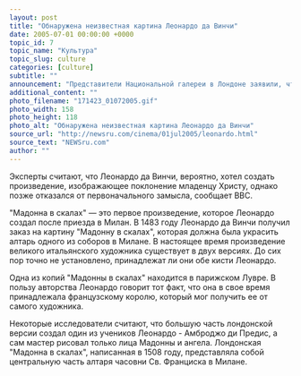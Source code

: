 ```yaml
---
layout: post
title: "Обнаружена неизвестная картина Леонардо да Винчи"
date: 2005-07-01 00:00:00 +0000
topic_id: 7
topic_name: "Культура"
topic_slug: culture
categories: [culture]
subtitle: ""
announcement: "Представители Национальной галереи в Лондоне заявили, что обнаружена новая картина великого Леонардо да Винчи. Неизвестное ранее произведение специалисты обнаружили, проанализировав с помощью инфракрасного излучения знаменитое полотно Леонардо \"Мадонна в скалах\". Под верхним слоем краски оказалось изображение коленопреклоненной женщины с протянутой рукой."
additional_content: ""
photo_filename: "171423_01072005.gif"
photo_width: 158
photo_height: 118
photo_alt: "Обнаружена неизвестная картина Леонардо да Винчи"
source_url: "http://newsru.com/cinema/01jul2005/leonardo.html"
source_text: "NEWSru.com"
author: ""
---
```

Эксперты считают, что Леонардо да Винчи, вероятно, хотел создать произведение, изображающее поклонение младенцу Христу, однако позже отказался от первоначального замысла, сообщает ВВС.

"Мадонна в скалах" &mdash; это первое произведение, которое Леонардо создал после приезда в Милан. В 1483 году Леонардо да Винчи получил заказ на картину "Мадонну в скалах", которая должна была украсить алтарь одного из соборов в Милане. В настоящее время произведение великого итальянского художника существует в двух версиях. До сих пор точно не установлено, принадлежат ли они обе кисти Леонардо.

Одна из копий "Мадонны в скалах" находится в парижском Лувре. В пользу авторства Леонардо говорит тот факт, что она в свое время принадлежала французскому королю, который мог получить ее от самого художника.

Некоторые исследователи считают, что большую часть лондонской версии создал один из учеников Леонардо - Амброджо ди Предис, а сам мастер рисовал только лица Мадонны и ангела. Лондонская "Мадонна в скалах", написанная в 1508 году, представляла собой центральную часть алтаря часовни Св. Франциска в Милане.
